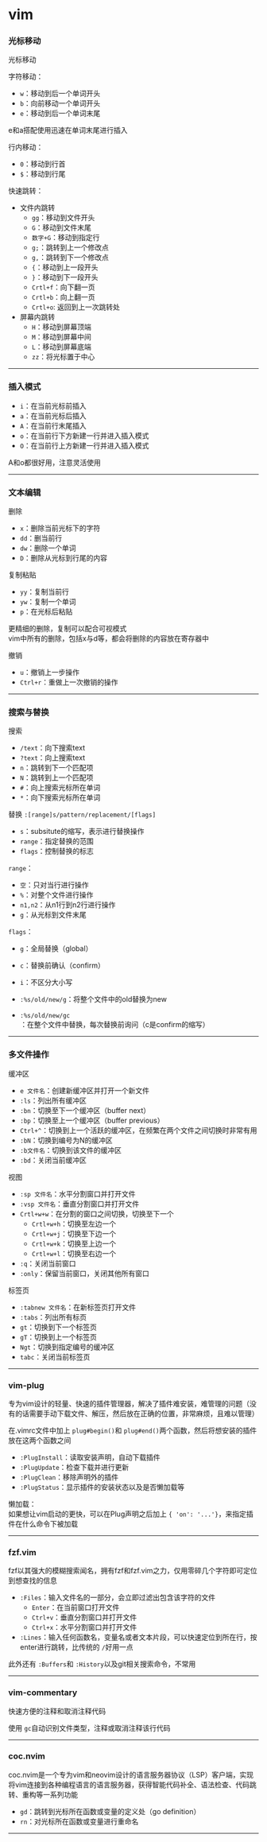 # vim

### 光标移动

光标移动  
 
字符移动：
- `w`：移动到后一个单词开头
- `b`：向前移动一个单词开头
- `e`：移动到后一个单词末尾

e和a搭配使用迅速在单词末尾进行插入  

行内移动：
- `0`：移动到行首
- `$`：移动到行尾

快速跳转：
- 文件内跳转
	- `gg`：移动到文件开头
	- `G`：移动到文件末尾
	- `数字+G`：移动到指定行 
	- `g;`：跳转到上一个修改点
	- `g,`：跳转到下一个修改点
	- `{`：移动到上一段开头
	- `}`：移动到下一段开头
	- `Crtl+f`：向下翻一页
	- `Crtl+b`：向上翻一页
	- `Crtl+o`: 返回到上一次跳转处
- 屏幕内跳转
	- `H`：移动到屏幕顶端
	- `M`：移动到屏幕中间
	- `L`：移动到屏幕底端
	- `zz`：将光标置于中心
---

### 插入模式

- `i`：在当前光标前插入
- `a`：在当前光标后插入
- `A`：在当前行末尾插入
- `o`：在当前行下方新建一行并进入插入模式
- `O`：在当前行上方新建一行并进入插入模式

A和o都很好用，注意灵活使用   

---

### 文本编辑

删除
- `x`：删除当前光标下的字符
- `dd`：删当前行
- `dw`：删除一个单词
- `D`：删除从光标到行尾的内容

复制粘贴
- `yy`：复制当前行
- `yw`：复制一个单词
- `p`：在光标后粘贴

更精细的删除，复制可以配合可视模式    
vim中所有的删除，包括x与d等，都会将删除的内容放在寄存器中

撤销
- `u`：撤销上一步操作
- `Ctrl+r`：重做上一次撤销的操作

---

### 搜索与替换

搜索
- `/text`：向下搜索text
- `?text`：向上搜索text
- `n`：跳转到下一个匹配项
- `N`：跳转到上一个匹配项
- `#`：向上搜索光标所在单词
- `*`：向下搜索光标所在单词

替换
`:[range]s/pattern/replacement/[flags]`  
- `s`：subsitute的缩写，表示进行替换操作
- `range`：指定替换的范围
- `flags`：控制替换的标志

`range`：
- `空`：只对当行进行操作
- `%`：对整个文件进行操作
- `n1,n2`：从n1行到n2行进行操作
- `g`：从光标到文件末尾

`flags`：
- `g`：全局替换（global）
- `c`：替换前确认（confirm）
- `i`：不区分大小写

- `:%s/old/new/g`：将整个文件中的old替换为new
- `:%s/old/new/gc`：在整个文件中替换，每次替换前询问（c是confirm的缩写）

---

### 多文件操作

缓冲区
- `e 文件名`：创建新缓冲区并打开一个新文件
- `:ls`：列出所有缓冲区
- `:bn`：切换至下一个缓冲区（buffer next）
- `:bp`：切换至上一个缓冲区（buffer previous）
- `Ctrl+^`：切换到上一个活跃的缓冲区，在频繁在两个文件之间切换时非常有用
- `:bN`：切换到编号为N的缓冲区
- `:b文件名`：切换到该文件的缓冲区
- `:bd`：关闭当前缓冲区

视图
- `:sp 文件名`：水平分割窗口并打开文件
- `:vsp 文件名`：垂直分割窗口并打开文件
- `Crtl+w+w`：在分割的窗口之间切换，切换至下一个
	- `Crtl+w+h`：切换至左边一个
	- `Crtl+w+j`：切换至下边一个
	- `Crtl+w+k`：切换至上边一个
	- `Crtl+w+l`：切换至右边一个
- `:q`：关闭当前窗口
- `:only`：保留当前窗口，关闭其他所有窗口

标签页
- `:tabnew 文件名`：在新标签页打开文件
- `:tabs`：列出所有标页
- `gt`：切换到下一个标签页
- `gT`：切换到上一个标签页
- `Ngt`：切换到指定编号的缓冲区
- `tabc`：关闭当前标签页

---

### vim-plug

专为vim设计的轻量、快速的插件管理器，解决了插件难安装，难管理的问题（没有的话需要手动下载文件、解压，然后放在正确的位置，非常麻烦，且难以管理）  

在.vimrc文件中加上 `plug#begin()`和 `plug#end()`两个函数，然后将想安装的插件放在这两个函数之间  

- `:PlugInstall`：读取安装声明，自动下载插件
- `:PlugUpdate`：检查下载并进行更新
- `:PlugClean`：移除声明外的插件
- `:PlugStatus`：显示插件的安装状态以及是否懒加载等

懒加载：  
如果想让vim启动的更快，可以在Plug声明之后加上 `{ 'on': '...'}`，来指定插件在什么命令下被加载  

---

### fzf.vim

fzf以其强大的模糊搜索闻名，拥有fzf和fzf.vim之力，仅用零碎几个字符即可定位到想查找的信息  

- `:Files`：输入文件名的一部分，会立即过滤出包含该字符的文件  
	- `Enter`：在当前窗口打开文件
	- `Ctrl+v`：垂直分割窗口并打开文件
	- `Ctrl+x`：水平分割窗口并打开文件
- `:Lines`：输入任何函数名，变量名或者文本片段，可以快速定位到所在行，按enter进行跳转，比传统的 `/`好用一点

此外还有 `:Buffers`和 `:History`以及git相关搜索命令，不常用

---

### vim-commentary

快速方便的注释和取消注释代码  

使用 `gc`自动识别文件类型，注释或取消注释该行代码  

---

### coc.nvim

coc.nvim是一个专为vim和neovim设计的语言服务器协议（LSP）客户端，实现将vim连接到各种编程语言的语言服务器，获得智能代码补全、语法检查、代码跳转、重构等一系列功能  

- `gd`：跳转到光标所在函数或变量的定义处（go definition）
- `rn`：对光标所在函数或变量进行重命名

---